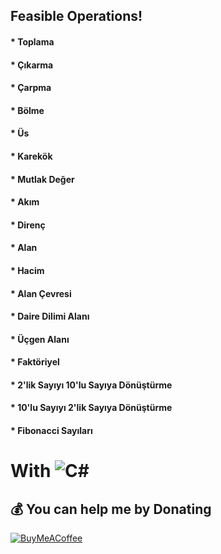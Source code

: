 ## Feasible Operations!
#### * Toplama 
#### * Çıkarma
#### * Çarpma
#### * Bölme
#### * Üs 
#### * Karekök 
#### * Mutlak Değer 
#### * Akım 
#### * Direnç
#### * Alan
#### * Hacim
#### * Alan Çevresi
#### * Daire Dilimi Alanı
#### * Üçgen Alanı
#### * Faktöriyel
#### * 2'lik Sayıyı 10'lu Sayıya Dönüştürme
#### * 10'lu Sayıyı 2'lik Sayıya Dönüştürme
#### * Fibonacci Sayıları


# With ![C#](https://img.shields.io/badge/c%23-%23239120.svg?style=for-the-badge&logo=c-sharp&logoColor=white)

  ## 💰 You can help me by Donating
  [![BuyMeACoffee](https://img.shields.io/badge/Buy%20Me%20a%20Coffee-ffdd00?style=for-the-badge&logo=buy-me-a-coffee&logoColor=black)](https://www.buymeacoffee.com/omicr0n) 
